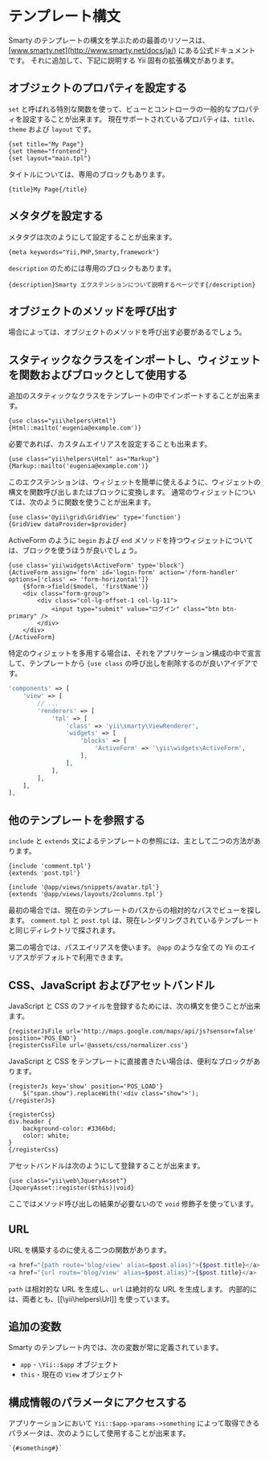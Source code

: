 テンプレート構文
================

Smarty のテンプレートの構文を学ぶための最善のリソースは、[www.smarty.net](http://www.smarty.net/docs/ja/) にある公式ドキュメントです。
それに追加して、下記に説明する Yii 固有の拡張構文があります。

## オブジェクトのプロパティを設定する

`set` と呼ばれる特別な関数を使って、ビューとコントローラの一般的なプロパティを設定することが出来ます。
現在サポートされているプロパティは、`title`、`theme` および `layout` です。

```
{set title="My Page"}
{set theme="frontend"}
{set layout="main.tpl"}
```

タイトルについては、専用のブロックもあります。

```
{title}My Page{/title}
```

## メタタグを設定する

メタタグは次のようにして設定することが出来ます。

```
{meta keywords="Yii,PHP,Smarty,framework"}
```

`description` のためには専用のブロックもあります。

```
{description}Smarty エクステンションについて説明するページです{/description}
```

## オブジェクトのメソッドを呼び出す

場合によっては、オブジェクトのメソッドを呼び出す必要があるでしょう。

## スタティックなクラスをインポートし、ウィジェットを関数およびブロックとして使用する

追加のスタティックなクラスをテンプレートの中でインポートすることが出来ます。

```
{use class="yii\helpers\Html"}
{Html::mailto('eugenia@example.com')}
```

必要であれば、カスタムエイリアスを設定することも出来ます。

```
{use class="yii\helpers\Html" as="Markup"}
{Markup::mailto('eugenia@example.com')}
```

このエクステンションは、ウィジェットを簡単に使えるように、ウィジェットの構文を関数呼び出しまたはブロックに変換します。
通常のウィジェットについては、次のように関数を使うことが出来ます。

```
{use class='@yii\grid\GridView' type='function'}
{GridView dataProvider=$provider}
```

ActiveForm のように `begin` および `end` メソッドを持つウィジェットについては、ブロックを使うほうが良いでしょう。

```
{use class='yii\widgets\ActiveForm' type='block'}
{ActiveForm assign='form' id='login-form' action='/form-handler' options=['class' => 'form-horizontal']}
    {$form->field($model, 'firstName')}
    <div class="form-group">
        <div class="col-lg-offset-1 col-lg-11">
            <input type="submit" value="ログイン" class="btn btn-primary" />
        </div>
    </div>
{/ActiveForm}
```

特定のウィジェットを多用する場合は、それをアプリケーション構成の中で宣言して、テンプレートから `{use class` の呼び出しを削除するのが良いアイデアです。

```php
'components' => [
    'view' => [
        // ...
        'renderers' => [
            'tpl' => [
                'class' => 'yii\smarty\ViewRenderer',
                'widgets' => [
                    'blocks' => [
                        'ActiveForm' => '\yii\widgets\ActiveForm',
                    ],
                ],
            ],
        ],
    ],
],
```

## 他のテンプレートを参照する

`include` と `extends` 文によるテンプレートの参照には、主として二つの方法があります。


```
{include 'comment.tpl'}
{extends 'post.tpl'}

{include '@app/views/snippets/avatar.tpl'}
{extends '@app/views/layouts/2columns.tpl'}
```

最初の場合では、現在のテンプレートのパスからの相対的なパスでビューを探します。
`comment.tpl` と `post.tpl` は、現在レンダリングされているテンプレートと同じディレクトリで探されます。

第二の場合では、パスエイリアスを使います。
`@app` のような全ての Yii のエイリアスがデフォルトで利用できます。

## CSS、JavaScript およびアセットバンドル

JavaScript と CSS のファイルを登録するためには、次の構文を使うことが出来ます。

```
{registerJsFile url='http://maps.google.com/maps/api/js?sensor=false' position='POS_END'}
{registerCssFile url='@assets/css/normalizer.css'}
```

JavaScript と CSS をテンプレートに直接書きたい場合は、便利なブロックがあります。
```
{registerJs key='show' position='POS_LOAD'}
    $("span.show").replaceWith('<div class="show">');
{/registerJs}

{registerCss}
div.header {
    background-color: #3366bd;
    color: white;
}
{/registerCss}
```

アセットバンドルは次のようにして登録することが出来ます。

```
{use class="yii\web\JqueryAsset"}
{JqueryAsset::register($this)|void}
```

ここではメソッド呼び出しの結果が必要ないので `void` 修飾子を使っています。

## URL

URL を構築するのに使える二つの関数があります。

```php
<a href="{path route='blog/view' alias=$post.alias}">{$post.title}</a>
<a href="{url route='blog/view' alias=$post.alias}">{$post.title}</a>
```

`path` は相対的な URL を生成し、`url` は絶対的な URL を生成します。
内部的には、両者とも、[[\yii\helpers\Url]] を使っています。

## 追加の変数

Smarty のテンプレート内では、次の変数が常に定義されています。

- `app` - `\Yii::$app` オブジェクト
- `this` - 現在の `View` オブジェクト

## 構成情報のパラメータにアクセスする

アプリケーションにおいて `Yii::$app->params->something` によって取得できるパラメータは、次のようにして使用することが出来ます。

```
`{#something#}`
```

